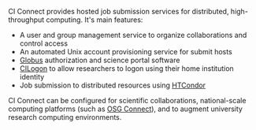 CI Connect provides hosted job submission services for distributed, high-throughput computing.  It's main features:

- A user and group management service to organize collaborations and control access
- An automated Unix account provisioning service for submit hosts
- [Globus](https://globus.org) authorization and science portal software
- [CILogon](https://cilogon.org) to allow researchers to logon using their home institution identity
- Job submission to distributed resources using [HTCondor](https://research.cs.wisc.edu/htcondor/)

CI Connect can be configured for scientific collaborations, national-scale computing platforms (such as [OSG Connect](http://www.osgconnect.net)), and to augment university research computing environments. 
